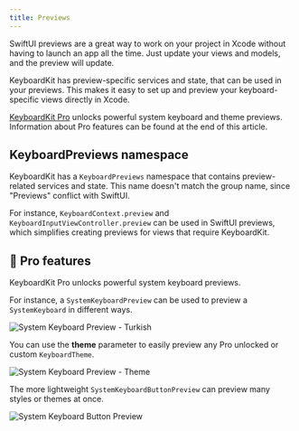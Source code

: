 ```yaml
---
title: Previews
---
```


SwiftUI previews are a great way to work on your project in Xcode without having to launch an app all the time. Just update your views and models, and the preview will update.

KeyboardKit has preview-specific services and state, that can be used in your previews. This makes it easy to set up and preview your keyboard-specific views directly in Xcode.

[KeyboardKit Pro][Pro] unlocks powerful system keyboard and theme previews. Information about Pro features can be found at the end of this article.



## KeyboardPreviews namespace

KeyboardKit has a ``KeyboardPreviews`` namespace that contains preview-related services and state. This name doesn't match the group name, since "Previews" conflict with SwiftUI.

For instance, ``KeyboardContext.preview`` and ``KeyboardInputViewController.preview`` can be used in SwiftUI previews, which simplifies creating previews for views that require KeyboardKit.



## 👑 Pro features

KeyboardKit Pro unlocks powerful system keyboard previews.

For instance, a `SystemKeyboardPreview` can be used to preview a ``SystemKeyboard`` in different ways.

![System Keyboard Preview - Turkish]({{page.assets}}systemkeyboardpreview-350.jpg)

You can use the **theme** parameter to easily preview any Pro unlocked or custom ``KeyboardTheme``.

![System Keyboard Preview - Theme]({{page.assets}}systemkeyboardpreview-theme-350.jpg)

The more lightweight `SystemKeyboardButtonPreview` can preview many styles or themes at once.

![System Keyboard Button Preview]({{page.assets}}systemkeyboardbuttonpreview-350.jpg)


[Pro]: /pro
